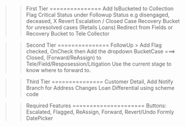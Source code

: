 
>> First Tier 
===============
>> Add IsBucketed to Collection
>> Flag Critical Status under Followup Status e.g disengaged, deceased,
>> X Revert Escalation / Closed Case
>> Recovery Bucket for unresolved cases (Retails Loans)
>> Redirect from Fields or Recovery Bucket to Tele Collector

>> Second Tier
===============
>> FollowUp >  Add Flag checked, OnCheck then Add the dropdown
>> BucketCase ===> 
   Closed,
   (Forward/ReAssign) to Tele/Field/Resposession/Litigation
   Use the current stage to know where to forward to.

>> Third Tier
===============
>> Customer Detail, Add Notify Branch for Address Changes
>> Loan Differential using scheme code


>> Required Features
=====================
Buttons: Escalated, Flagged, ReAssign, Forward, Revert/Undo
Formly DatePicker